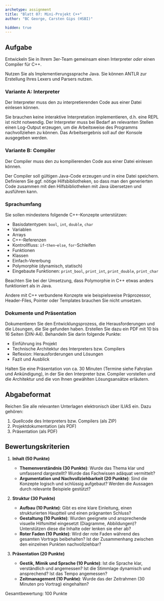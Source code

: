 ```yaml
---
archetype: assignment
title: "Blatt 07: Mini-Projekt C++"
author: "BC George, Carsten Gips (HSBI)"

hidden: true
---
```


<!--  pandoc -s -f markdown -t markdown+smart-grid_tables-multiline_tables-simple_tables --columns=94 --reference-links=true  sheet07.md  -o xxx.md  -->

## Aufgabe

Entwickeln Sie in Ihrem 3er-Team gemeinsam einen Interpreter *oder* einen Compiler für C++.

Nutzen Sie als Implementierungssprache Java. Sie können ANTLR zur Erstellung Ihres Lexers und
Parsers nutzen.

### Variante A: Interpreter

Der Interpreter muss den zu interpretierenden Code aus einer Datei einlesen können.

Sie brauchen keine interaktive Interpretation implementieren, d.h. eine REPL ist nicht
notwendig. Der Interpreter muss bei Bedarf an relevanten Stellen einen Log-Output erzeugen, um
die Arbeitsweise des Programms nachvollziehen zu können. Das Arbeitsergebnis soll auf der
Konsole ausgegeben werden.

### Variante B: Compiler

Der Compiler muss den zu kompilierenden Code aus einer Datei einlesen können.

Der Compiler soll gültigen Java-Code erzeugen und in eine Datei speichern. Definieren Sie ggf.
nötige Hilfsbibliotheken, so dass man den generierten Code zusammen mit den Hilfsbibliotheken
mit Java übersetzen und ausführen kann.

### Sprachumfang

Sie sollen mindestens folgende C++-Konzepte unterstützen:

-   Basisdatentypen: `bool`, `int`, `double`, `char`
-   Variablen
-   Arrays
-   C++-Referenzen
-   Kontrollfluss: `if`-`then`-`else`, `for`-Schleifen
-   Funktionen
-   Klassen
-   Einfach-Vererbung
-   Polymorphie (dynamisch, statisch)
-   Eingebaute Funktionen: `print_bool`, `print_int`, `print_double`, `print_char`

Beachten Sie bei der Umsetzung, dass Polymorphie in C++ etwas anders funktioniert als in Java.

Andere mit C++ verbundene Konzepte wie beispielsweise Präprozessor, Header-Files, Pointer oder
Templates brauchen Sie nicht umsetzen.

### Dokumente und Präsentation

Dokumentieren Sie den Entwicklungsprozess, die Herausforderungen und die Lösungen, die Sie
gefunden haben. Erstellen Sie dazu ein PDF mit 10 bis 16 Seiten (DIN-A4). Behandeln Sie darin
folgende Punkte:

-   Einführung ins Projekt
-   Technische Architektur des Interpreters bzw. Compilers
-   Reflexion: Herausforderungen und Lösungen
-   Fazit und Ausblick

Halten Sie eine Präsentation von ca. 30 Minuten (Termine siehe Fahrplan und Ankündigung), in
der Sie den Interpreter bzw. Compiler vorstellen und die Architektur und die von Ihnen
gewählten Lösungsansätze erläutern.

## Abgabeformat

Reichen Sie alle relevanten Unterlagen elektronisch über ILIAS ein. Dazu gehören:

1.  Quellcode des Interpreters bzw. Compilers (als ZIP)
2.  Projektdokumentation (als PDF)
3.  Präsentation (als PDF)

## Bewertungskriterien

1.  **Inhalt (50 Punkte)**

    -   **Themenverständnis (30 Punkte)**: Wurde das Thema klar und umfassend dargestellt?
        Wurde das Fachwissen adäquat vermittelt?
    -   **Argumentation und Nachvollziehbarkeit (20 Punkte)**: Sind die Konzepte logisch und
        schlüssig aufgebaut? Werden die Aussagen durch relevante Beispiele gestützt?

2.  **Struktur (30 Punkte)**

    -   **Aufbau (10 Punkte)**: Gibt es eine klare Einleitung, einen strukturierten Hauptteil
        und einen prägnanten Schluss?
    -   **Gestaltung (10 Punkte)**: Wurden geeignete und ansprechende visuelle Hilfsmittel
        eingesetzt (Diagramme, Abbildungen)? Unterstützen diese die Inhalte oder lenken sie
        eher ab?
    -   **Roter Faden (10 Punkte)**: Wird der rote Faden während des gesamten Vortrags
        beibehalten? Ist der Zusammenhang zwischen den einzelnen Punkten nachvollziehbar?

3.  **Präsentation (20 Punkte)**

    -   **Gestik, Mimik und Sprache (10 Punkte)**: Ist die Sprache klar, verständlich und
        angemessen? Ist die Stimmlage dynamisch und ansprechend? Ist das Tempo angemessen?
    -   **Zeitmanagement (10 Punkte)**: Wurde das der Zeitrahmen (30 Minuten pro Vortrag)
        eingehalten?

Gesamtbewertung: 100 Punkte
